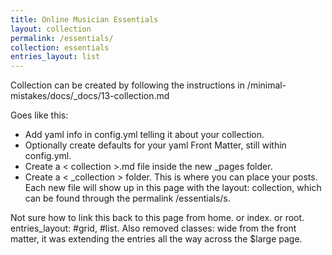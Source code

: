 ```yaml
---
title: Online Musician Essentials
layout: collection
permalink: /essentials/
collection: essentials
entries_layout: list
---
```

Collection can be created by following the instructions in /minimal-mistakes/docs/_docs/13-collection.md

Goes like this:
- Add yaml info in config.yml telling it about your collection.
- Optionally create defaults for your yaml Front Matter, still within config.yml.
- Create a < collection >.md file inside the new _pages folder.
- Create a < _collection > folder. This is where you can place your posts. Each new file will show up in this page with the layout: collection, which can be found through the permalink /essentials/s.

Not sure how to link this back to this page from home. or index. or root. entries_layout: #grid, #list. Also removed classes: wide from the front matter, it was extending the entries all the way across the $large page.